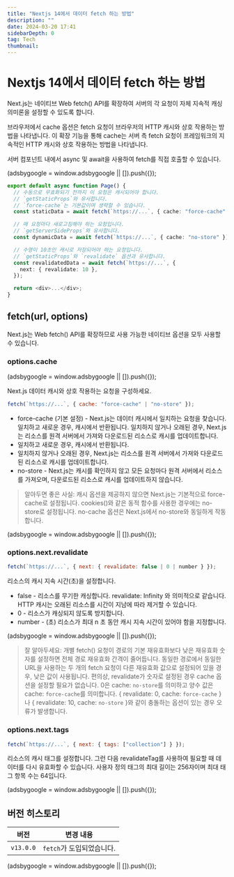```yaml
---
title: "Nextjs 14에서 데이터 fetch 하는 방법"
description: ""
date: 2024-03-20 17:41
sidebarDepth: 0
tag: Tech
thumbnail:
---
```


# Nextjs 14에서 데이터 fetch 하는 방법

Next.js는 네이티브 Web fetch() API를 확장하여 서버의 각 요청이 자체 지속적 캐싱 의미론을 설정할 수 있도록 합니다.

브라우저에서 cache 옵션은 fetch 요청이 브라우저의 HTTP 캐시와 상호 작용하는 방법을 나타냅니다. 이 확장 기능을 통해 cache는 서버 측 fetch 요청이 프레임워크의 지속적인 HTTP 캐시와 상호 작용하는 방법을 나타냅니다.

서버 컴포넌트 내에서 async 및 await을 사용하여 fetch를 직접 호출할 수 있습니다.

<!-- ui-log 수평형 -->

<ins class="adsbygoogle"
      style="display:block"
      data-ad-client="ca-pub-4877378276818686"
      data-ad-slot="9743150776"
      data-ad-format="auto"
      data-full-width-responsive="true"></ins>
<component is="script">
(adsbygoogle = window.adsbygoogle || []).push({});
</component>

```typescript
export default async function Page() {
  // 수동으로 무효화되기 전까지 이 요청은 캐시되어야 합니다.
  // `getStaticProps`와 유사합니다.
  // `force-cache`는 기본값이며 생략할 수 있습니다.
  const staticData = await fetch(`https://...`, { cache: "force-cache" });

  // 매 요청마다 새로고침해야 하는 요청입니다.
  // `getServerSideProps`와 유사합니다.
  const dynamicData = await fetch(`https://...`, { cache: "no-store" });

  // 수명이 10초인 캐시로 저장되어야 하는 요청입니다.
  // `getStaticProps`와 `revalidate` 옵션과 유사합니다.
  const revalidatedData = await fetch(`https://...`, {
    next: { revalidate: 10 },
  });

  return <div>...</div>;
}
```

## fetch(url, options)

Next.js는 Web fetch() API를 확장하므로 사용 가능한 네이티브 옵션을 모두 사용할 수 있습니다.

### options.cache

<!-- ui-log 수평형 -->

<ins class="adsbygoogle"
      style="display:block"
      data-ad-client="ca-pub-4877378276818686"
      data-ad-slot="9743150776"
      data-ad-format="auto"
      data-full-width-responsive="true"></ins>
<component is="script">
(adsbygoogle = window.adsbygoogle || []).push({});
</component>

Next.js 데이터 캐시와 상호 작용하는 요청을 구성하세요.

```js
fetch(`https://...`, { cache: "force-cache" | "no-store" });
```

- force-cache (기본 설정) - Next.js는 데이터 캐시에서 일치하는 요청을 찾습니다. 일치하고 새로운 경우, 캐시에서 반환됩니다. 일치하지 않거나 오래된 경우, Next.js는 리소스를 원격 서버에서 가져와 다운로드된 리소스로 캐시를 업데이트합니다.
- 일치하고 새로운 경우, 캐시에서 반환됩니다.
- 일치하지 않거나 오래된 경우, Next.js는 리소스를 원격 서버에서 가져와 다운로드된 리소스로 캐시를 업데이트합니다.
- no-store - Next.js는 캐시를 확인하지 않고 모든 요청마다 원격 서버에서 리소스를 가져오며, 다운로드된 리소스로 캐시를 업데이트하지 않습니다.

> 알아두면 좋은 사실:
> 캐시 옵션을 제공하지 않으면 Next.js는 기본적으로 force-cache로 설정됩니다. cookies()와 같은 동적 함수를 사용한 경우에는 no-store로 설정됩니다. no-cache 옵션은 Next.js에서 no-store와 동일하게 작동합니다.

<!-- ui-log 수평형 -->

<ins class="adsbygoogle"
      style="display:block"
      data-ad-client="ca-pub-4877378276818686"
      data-ad-slot="9743150776"
      data-ad-format="auto"
      data-full-width-responsive="true"></ins>
<component is="script">
(adsbygoogle = window.adsbygoogle || []).push({});
</component>

### options.next.revalidate

```js
fetch(`https://...`, { next: { revalidate: false | 0 | number } });
```

리소스의 캐시 지속 시간(초)을 설정합니다.

- false - 리소스를 무기한 캐싱합니다. revalidate: Infinity 와 의미적으로 같습니다. HTTP 캐시는 오래된 리소스를 시간이 지남에 따라 제거할 수 있습니다.
- 0 - 리소스가 캐싱되지 않도록 방지합니다.
- number - (초) 리소스가 최대 n 초 동안 캐시 지속 시간이 있어야 함을 지정합니다.

<!-- ui-log 수평형 -->

<ins class="adsbygoogle"
      style="display:block"
      data-ad-client="ca-pub-4877378276818686"
      data-ad-slot="9743150776"
      data-ad-format="auto"
      data-full-width-responsive="true"></ins>
<component is="script">
(adsbygoogle = window.adsbygoogle || []).push({});
</component>

> 잘 알아두세요:
> 개별 fetch() 요청이 경로의 기본 재유효화보다 낮은 재유효화 숫자를 설정하면 전체 경로 재유효화 간격이 줄어듭니다.
> 동일한 경로에서 동일한 URL을 사용하는 두 개의 fetch 요청이 다른 재유효화 값으로 설정되어 있을 경우, 낮은 값이 사용됩니다.
> 편의상, revalidate가 숫자로 설정된 경우 cache 옵션을 설정할 필요가 없습니다. 0은 cache: `no-store`를 의미하고 양수 값은 cache: `force-cache`를 의미합니다.
> { revalidate: 0, cache: `force-cache` } 나 { revalidate: 10, cache: `no-store` }와 같이 충돌하는 옵션이 있는 경우 오류가 발생합니다.

### options.next.tags

```js
fetch(`https://...`, { next: { tags: ["collection"] } });
```

리소스의 캐시 태그를 설정합니다. 그런 다음 revalidateTag를 사용하여 필요할 때 데이터를 다시 유효화할 수 있습니다. 사용자 정의 태그의 최대 길이는 256자이며 최대 태그 항목 수는 64입니다.

<!-- ui-log 수평형 -->

<ins class="adsbygoogle"
      style="display:block"
      data-ad-client="ca-pub-4877378276818686"
      data-ad-slot="9743150776"
      data-ad-format="auto"
      data-full-width-responsive="true"></ins>
<component is="script">
(adsbygoogle = window.adsbygoogle || []).push({});
</component>

## 버전 히스토리

| 버전      | 변경 내용                 |
| --------- | ------------------------- |
| `v13.0.0` | `fetch`가 도입되었습니다. |

<!-- ui-log 수평형 -->

<ins class="adsbygoogle"
      style="display:block"
      data-ad-client="ca-pub-4877378276818686"
      data-ad-slot="9743150776"
      data-ad-format="auto"
      data-full-width-responsive="true"></ins>
<component is="script">
(adsbygoogle = window.adsbygoogle || []).push({});
</component>

